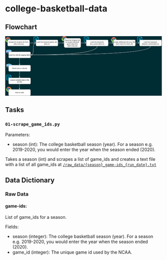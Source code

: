# college-basketball-data

## Flowchart 
![alt text](readme_flowchart.png "Data Flowchart")

## Tasks

### `01-scrape_game_ids.py`
Parameters:
* season (int): The college basketball season (year). For a season e.g. 2019-2020, you would enter the year when the season ended (2020).

Takes a season (int) and scrapes a list of game_ids and creates a text file with a list of all game_ids at [`/raw_data/{season}_game-ids_{run_date}.txt`](/raw_data)


## Data Dictionary

### Raw Data

#### game-ids: 
List of game_ids for a season.

Fields:
* season (integer): The college basketball season (year). For a season e.g. 2019-2020, you would enter the year when the season ended (2020).
* game_id (integer): The unique game id used by the NCAA.